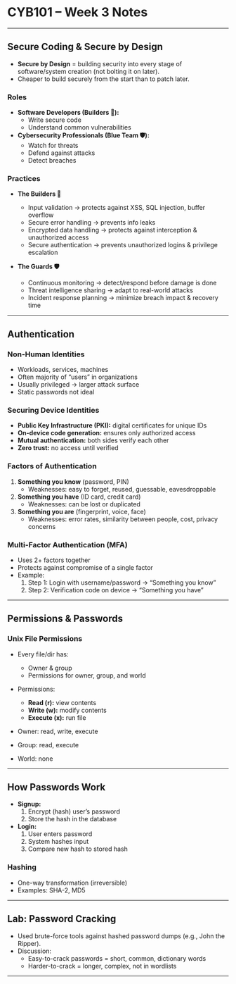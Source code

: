 # CYB101 – Week 3 Notes
---

## Secure Coding & Secure by Design
- **Secure by Design** = building security into every stage of software/system creation (not bolting it on later).
- Cheaper to build securely from the start than to patch later.

### Roles
- **Software Developers (Builders 🧱):**
  - Write secure code
  - Understand common vulnerabilities
- **Cybersecurity Professionals (Blue Team 🛡):**
  - Watch for threats
  - Defend against attacks
  - Detect breaches  

### Practices
- **The Builders 🧱**
  - Input validation → protects against XSS, SQL injection, buffer overflow
  - Secure error handling → prevents info leaks
  - Encrypted data handling → protects against interception & unauthorized access
  - Secure authentication → prevents unauthorized logins & privilege escalation  

- **The Guards 🛡**
  - Continuous monitoring → detect/respond before damage is done
  - Threat intelligence sharing → adapt to real-world attacks
  - Incident response planning → minimize breach impact & recovery time  

---

## Authentication

### Non-Human Identities
- Workloads, services, machines
- Often majority of “users” in organizations
- Usually privileged → larger attack surface
- Static passwords not ideal

### Securing Device Identities
- **Public Key Infrastructure (PKI):** digital certificates for unique IDs
- **On-device code generation:** ensures only authorized access
- **Mutual authentication:** both sides verify each other
- **Zero trust:** no access until verified

### Factors of Authentication
1. **Something you know** (password, PIN)  
   - Weaknesses: easy to forget, reused, guessable, eavesdroppable  
2. **Something you have** (ID card, credit card)  
   - Weaknesses: can be lost or duplicated  
3. **Something you are** (fingerprint, voice, face)  
   - Weaknesses: error rates, similarity between people, cost, privacy concerns  

### Multi-Factor Authentication (MFA)
- Uses 2+ factors together  
- Protects against compromise of a single factor  
- Example:  
  1. Step 1: Login with username/password → “Something you know”  
  2. Step 2: Verification code on device → “Something you have”  

---

## Permissions & Passwords

### Unix File Permissions
- Every file/dir has:
  - Owner & group
  - Permissions for owner, group, and world
- Permissions:
  - **Read (r):** view contents
  - **Write (w):** modify contents
  - **Execute (x):** run file  

- Owner: read, write, execute  
- Group: read, execute  
- World: none  

---

## How Passwords Work
- **Signup:**
  1. Encrypt (hash) user’s password
  2. Store the hash in the database
- **Login:**
  1. User enters password
  2. System hashes input
  3. Compare new hash to stored hash  

### Hashing
- One-way transformation (irreversible)  
- Examples: SHA-2, MD5  

---

## Lab: Password Cracking
- Used brute-force tools against hashed password dumps (e.g., John the Ripper).  
- Discussion:
  - Easy-to-crack passwords = short, common, dictionary words  
  - Harder-to-crack = longer, complex, not in wordlists  

---


